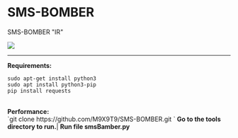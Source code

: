 # SMS-BOMBER
SMS-BOMBER "IR"

<img align="center" src="https://user-images.githubusercontent.com/120171210/210269035-bc05fa74-b835-4728-8899-ada04acc8cb6.png">
<hr/>
<b>Requirements:</b>
<br/>


```
sudo apt-get install python3
sudo apt install python3-pip
pip install requests
```
<br/>
<b>Performance:</b>
<br/>
 `git clone https://github.com/M9X9T9/SMS-BOMBER.git `
<b>Go to the tools directory to run.</b>| <b>Run  file smsBamber.py</b>
